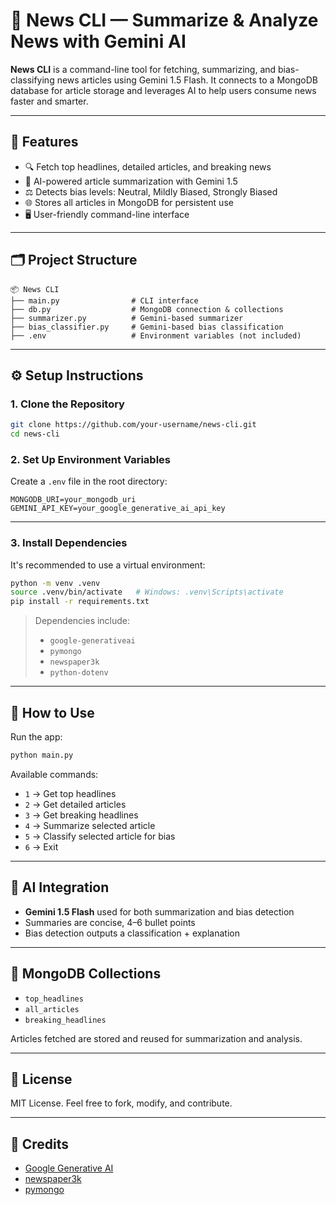 
# 📰 News CLI — Summarize & Analyze News with Gemini AI

**News CLI** is a command-line tool for fetching, summarizing, and bias-classifying news articles using Gemini 1.5 Flash. It connects to a MongoDB database for article storage and leverages AI to help users consume news faster and smarter.

---

## 🚀 Features

- 🔍 Fetch top headlines, detailed articles, and breaking news
- 🧠 AI-powered article summarization with Gemini 1.5
- ⚖️ Detects bias levels: Neutral, Mildly Biased, Strongly Biased
- 🌐 Stores all articles in MongoDB for persistent use
- 🖥️ User-friendly command-line interface

---

## 🗂️ Project Structure

```
📦 News CLI
├── main.py                # CLI interface
├── db.py                  # MongoDB connection & collections
├── summarizer.py          # Gemini-based summarizer
├── bias_classifier.py     # Gemini-based bias classification
├── .env                   # Environment variables (not included)
```

---

## ⚙️ Setup Instructions

### 1. Clone the Repository
```bash
git clone https://github.com/your-username/news-cli.git
cd news-cli
```

### 2. Set Up Environment Variables

Create a `.env` file in the root directory:

```env
MONGODB_URI=your_mongodb_uri
GEMINI_API_KEY=your_google_generative_ai_api_key
```

---

### 3. Install Dependencies

It's recommended to use a virtual environment:

```bash
python -m venv .venv
source .venv/bin/activate   # Windows: .venv\Scripts\activate
pip install -r requirements.txt
```

> Dependencies include:
> - `google-generativeai`
> - `pymongo`
> - `newspaper3k`
> - `python-dotenv`

---

## 🧪 How to Use

Run the app:
```bash
python main.py
```

Available commands:
- `1` → Get top headlines
- `2` → Get detailed articles
- `3` → Get breaking headlines
- `4` → Summarize selected article
- `5` → Classify selected article for bias
- `6` → Exit

---

## 🤖 AI Integration

- **Gemini 1.5 Flash** used for both summarization and bias detection
- Summaries are concise, 4–6 bullet points
- Bias detection outputs a classification + explanation

---

## 🧱 MongoDB Collections

- `top_headlines`
- `all_articles`
- `breaking_headlines`

Articles fetched are stored and reused for summarization and analysis.

---

## 📄 License

MIT License. Feel free to fork, modify, and contribute.

---

## 🙌 Credits

- [Google Generative AI](https://ai.google.dev/)
- [newspaper3k](https://github.com/codelucas/newspaper)
- [pymongo](https://pymongo.readthedocs.io/)
